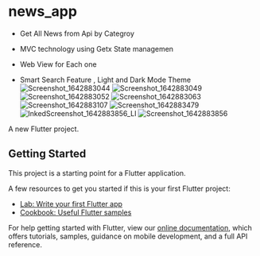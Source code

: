 # news_app
- Get All News from Api by Categroy
- MVC technology using Getx State managemen
- Web View for Each one

- Smart Search Feature , Light and Dark Mode Theme![Screenshot_1642883044](https://user-images.githubusercontent.com/78031951/150654502-c694c3e0-3c51-44d3-9348-e761cb289df4.png)
![Screenshot_1642883049](https://user-images.githubusercontent.com/78031951/150654506-43137f9d-19f0-4d1b-806a-d239b473b195.png)
![Screenshot_1642883052](https://user-images.githubusercontent.com/78031951/150654510-7884a201-7a2f-44cf-84d4-bfa9b6bc4c63.png)
![Screenshot_1642883063](https://user-images.githubusercontent.com/78031951/150654513-10c1d07c-1261-46d8-94af-5ed421c1a638.png)
![Screenshot_1642883107](https://user-images.githubusercontent.com/78031951/150654516-343a82d9-5797-4762-84c7-d9611438cd2c.png)
![Screenshot_1642883479](https://user-images.githubusercontent.com/78031951/150654518-9ebb4604-4f2f-4cbc-a80c-22467270d471.png)
![InkedScreenshot_1642883856_LI](https://user-images.githubusercontent.com/78031951/150654761-513dc797-1fca-4db3-8075-df6c9c2357df.jpg)
![Screenshot_1642883856](https://user-images.githubusercontent.com/78031951/150654764-17e97b62-2c38-4900-8a54-993b7f36dc12.png)


A new Flutter project.

## Getting Started

This project is a starting point for a Flutter application.

A few resources to get you started if this is your first Flutter project:

- [Lab: Write your first Flutter app](https://flutter.dev/docs/get-started/codelab)
- [Cookbook: Useful Flutter samples](https://flutter.dev/docs/cookbook)

For help getting started with Flutter, view our
[online documentation](https://flutter.dev/docs), which offers tutorials,
samples, guidance on mobile development, and a full API reference.
